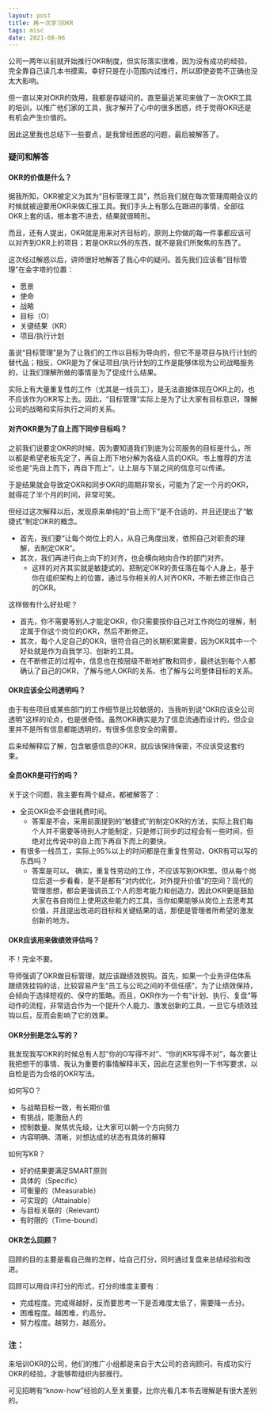 ```yaml
---
layout: post
title: 再一次学习OKR
tags: misc
date: 2021-08-06
---
```


公司一两年以前就开始推行OKR制度，但实际落实很难，因为没有成功的经验，完全靠自己读几本书摸索。幸好只是在小范围内试推行，所以即使姿势不正确也没太大影响。

但一直以来对OKR的效用，我都是存疑问的。直至最近某司来做了一次OKR工具的培训，以推广他们家的工具，我才解开了心中的很多困惑，终于觉得OKR还是有机会产生价值的。

因此这里我也总结下一些要点，是我曾经困惑的问题，最后被解答了。

### 疑问和解答


#### OKR的价值是什么？

据我所知，OKR被定义为其为“目标管理工具”，然后我们就在每次管理周期会议的时候就被迫要用OKR来做汇报工具。我们手头上有那么在跟进的事情，全部往OKR上套的话，根本套不进去，结果就很畸形。

而且，还有人提出，OKR就是用来对齐目标的，原则上你做的每一件事都应该可以对齐到OKR上的项目；若是OKR以外的东西，就不是我们所聚焦的东西了。

这次经过解惑以后，讲师很好地解答了我心中的疑问。首先我们应该看“目标管理”在金字塔的位置：


* 愿景
* 使命
* 战略
* 目标（O）
* 关键结果（KR）
* 项目/执行计划

虽说“目标管理”是为了让我们的工作以目标为导向的，但它不是项目与执行计划的替代品；相反，OKR是为了保证项目/执行计划的工作是能够体现为公司战略服务的，让我们理解所做的事情是为了促成什么结果。

实际上有大量重复性的工作（尤其是一线员工），是无法直接体现在OKR上的，也不应该作为OKR写上去。因此，“目标管理”实际上是为了让大家有目标意识，理解公司的战略和实际执行之间的关系。


#### 对齐OKR是为了自上而下同步目标吗？

之前我们说要定OKR的时候，因为要知道我们到底为公司服务的目标是什么，所以都是希望老板先定了，再自上而下地分解为各级人员的OKR。书上推荐的方法论也是“先自上而下，再自下而上”，让上层与下层之间的信息可以传递。

于是结果就会导致定OKR和同步OKR的周期非常长，可能为了定一个月的OKR，就得花了半个月的时间，非常可笑。

但经过这次解释以后，发现原来单纯的“自上而下”是不合适的，并且还提出了“敏捷式”制定OKR的概念。

* 首先，我们要“让每个岗位上的人，从自己角度出发，依照自己对职责的理解，去制定OKR”。
* 其次，我们再进行向上向下的对齐，也会横向地向合作的部门对齐。
  * 这样的对齐其实就是敏捷式的。把制定OKR的责任落在每个人身上，基于你在组织架构上的位置，通过与你相关的人对齐OKR，不断去修正你自己的OKR。


这样做有什么好处呢？

* 首先，你不需要等别人才能定OKR，你只需要按你自己对工作岗位的理解，制定属于你这个岗位的OKR，然后不断修正。
* 其次，每个人定自己的OKR，很符合自己的长期积累需要，因为OKR其中一个好处就是作为自我学习、创新的工具。
* 在不断修正的过程中，信息也在按层级不断地扩散和同步，最终达到每个人都确认了自己的OKR，了解与他人OKR的关系、也了解与公司整体目标的关系。


#### OKR应该全公司透明吗？

由于有些项目或某些部门的工作细节是比较敏感的，当我听到说“OKR应该全公司透明”这样的论点，也是很奇怪。虽然OKR确实是为了信息流通而设计的，但企业里并不是所有信息都能透明的，有很多信息安全的需要。

后来经解释后了解，包含敏感信息的OKR，就应该保持保密，不应该受这套约束。


#### 全员OKR是可行的吗？

关于这个问题，我主要有两个疑点，都被解答了：

* 全员OKR会不会很耗费时间。
  * 答案是不会，采用前面提到的“敏捷式”的制定OKR的方法，实际上我们每个人并不需要等待别人才能制定，只是修订同步的过程会有一些时间，但绝对比传说中的自上而下再自下而上的要快。
* 有很多一线员工，实际上95%以上的时间都是在重复性劳动，OKR有可以写的东西吗？
  * 答案是可以。 确实，重复性劳动的工作，不应该写到OKR里。但从每个岗位后退一步看看，是不是都有“对内优化，对外提升价值”的空间？现代的管理思想，都会更强调员工个人的思考能力和创造力，因此OKR更是鼓励大家在各自岗位上使用这些能力的工具，当你如果能够从岗位上去思考其价值，并且提出改进的目标和关键结果的话，那便是管理者所希望的激发创新的地方。


#### OKR应该用来做绩效评估吗？

不！完全不要。

导师强调了OKR做目标管理，就应该跟绩效脱钩。首先，如果一个业务评估体系跟绩效挂钩的话，比较容易产生“员工与公司之间的不信任感”，为了让绩效保持，会倾向于选择短视的、保守的策略。而且，OKR作为一个有“计划、执行、复盘”等动作的流程，非常适合作为一个提升个人能力、激发创新的工具，一旦它与绩效挂钩以后，反而会影响了它的效果。


#### OKR分别是怎么写的？

我发现我写OKR的时候总有人怼“你的O写得不对”、“你的KR写得不对”，每次要让我把想干的事情、我认为重要的事情解释半天，因此在这里也列一下书写要求，以自检是否为合格的OKR写法。

如何写O？
* 与战略目标一致，有长期价值
* 有挑战，能激励人的
* 控制数量、聚焦优先级，让大家可以朝一个方向努力
* 内容明确、清晰，对想达成的状态有具体的解释

如何写KR？
* 好的结果要满足SMART原则
* 具体的（Specific）
* 可衡量的（Measurable）
* 可实现的（Attainable）
* 与目标关联的（Relevant）
* 有时限的（Time-bound）

#### OKR怎么回顾？

回顾的目的主要是看自己做的怎样，给自己打分，同时通过复盘来总结经验和改进。

回顾可以用自评打分的形式，打分的维度主要有：
* 完成程度。完成得越好，反而要思考一下是否难度太低了，需要降一点分。
* 困难程度。越困难，约高分。
* 努力程度。越努力，越高分。


### 注：

来培训OKR的公司，他们的推广小组都是来自于大公司的咨询顾问，有成功实行OKR的经验，才能够帮组织内部推行。

可见招聘有“know-how”经验的人至关重要，比你光看几本书去理解是有很大差别的。
